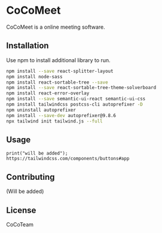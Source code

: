# CoCoMeet

CoCoMeet is a online meeting software.


## Installation

Use npm to install additional library to run.

```bash
npm install --save react-splitter-layout
npm install node-sass
npm install react-sortable-tree --save
npm install --save react-sortable-tree-theme-solverboard
npm install react-error-overlay
npm install --save semantic-ui-react semantic-ui-css
npm install tailwindcss postcss-cli autoprefixer -D
npm uninstall autoprefixer
npm install --save-dev autoprefixer@9.8.6
npx tailwind init tailwind.js --full
```

## Usage

```
print("will be added");
https://tailwindcss.com/components/buttons#app
```

## Contributing
(Will be added)

## License
CoCoTeam
